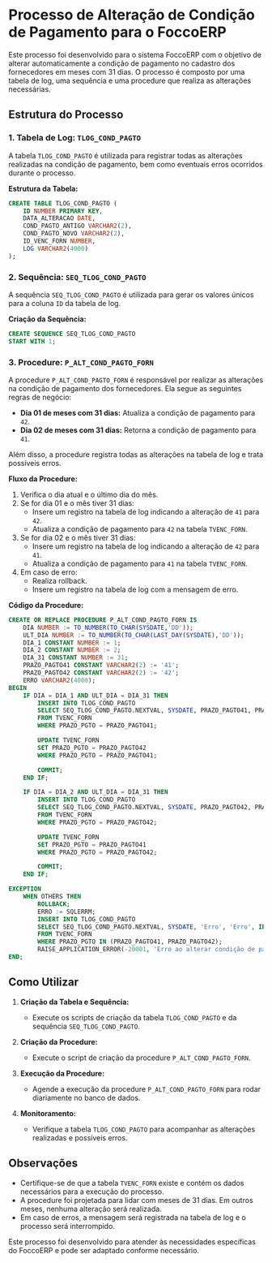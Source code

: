 
# Processo de Alteração de Condição de Pagamento para o FoccoERP

Este processo foi desenvolvido para o sistema FoccoERP com o objetivo de alterar automaticamente a condição de pagamento no cadastro dos fornecedores em meses com 31 dias. O processo é composto por uma tabela de log, uma sequência e uma procedure que realiza as alterações necessárias.

## Estrutura do Processo

### 1. Tabela de Log: `TLOG_COND_PAGTO`
A tabela `TLOG_COND_PAGTO` é utilizada para registrar todas as alterações realizadas na condição de pagamento, bem como eventuais erros ocorridos durante o processo.

**Estrutura da Tabela:**

```sql
CREATE TABLE TLOG_COND_PAGTO (
    ID NUMBER PRIMARY KEY,
    DATA_ALTERACAO DATE,
    COND_PAGTO_ANTIGO VARCHAR2(2),
    COND_PAGTO_NOVO VARCHAR2(2),
    ID_VENC_FORN NUMBER,
    LOG VARCHAR2(4000)
);
```

### 2. Sequência: `SEQ_TLOG_COND_PAGTO`
A sequência `SEQ_TLOG_COND_PAGTO` é utilizada para gerar os valores únicos para a coluna `ID` da tabela de log.

**Criação da Sequência:**
```sql
CREATE SEQUENCE SEQ_TLOG_COND_PAGTO
START WITH 1;
```

### 3. Procedure: `P_ALT_COND_PAGTO_FORN`
A procedure `P_ALT_COND_PAGTO_FORN` é responsável por realizar as alterações na condição de pagamento dos fornecedores. Ela segue as seguintes regras de negócio:

- **Dia 01 de meses com 31 dias:** Atualiza a condição de pagamento para `42`.
- **Dia 02 de meses com 31 dias:** Retorna a condição de pagamento para `41`.

Além disso, a procedure registra todas as alterações na tabela de log e trata possíveis erros.

**Fluxo da Procedure:**
1. Verifica o dia atual e o último dia do mês.
2. Se for dia 01 e o mês tiver 31 dias:
   - Insere um registro na tabela de log indicando a alteração de `41` para `42`.
   - Atualiza a condição de pagamento para `42` na tabela `TVENC_FORN`.
3. Se for dia 02 e o mês tiver 31 dias:
   - Insere um registro na tabela de log indicando a alteração de `42` para `41`.
   - Atualiza a condição de pagamento para `41` na tabela `TVENC_FORN`.
4. Em caso de erro:
   - Realiza rollback.
   - Insere um registro na tabela de log com a mensagem de erro.

**Código da Procedure:**
```sql
CREATE OR REPLACE PROCEDURE P_ALT_COND_PAGTO_FORN IS
    DIA NUMBER := TO_NUMBER(TO_CHAR(SYSDATE,'DD'));
    ULT_DIA NUMBER := TO_NUMBER(TO_CHAR(LAST_DAY(SYSDATE),'DD'));
    DIA_1 CONSTANT NUMBER := 1;
    DIA_2 CONSTANT NUMBER := 2;
    DIA_31 CONSTANT NUMBER := 31;
    PRAZO_PAGTO41 CONSTANT VARCHAR2(2) := '41';
    PRAZO_PAGTO42 CONSTANT VARCHAR2(2) := '42';
    ERRO VARCHAR2(4000);
BEGIN
    IF DIA = DIA_1 AND ULT_DIA = DIA_31 THEN
        INSERT INTO TLOG_COND_PAGTO
        SELECT SEQ_TLOG_COND_PAGTO.NEXTVAL, SYSDATE, PRAZO_PAGTO41, PRAZO_PAGTO42, ID, 'Alteração de Cond_Pagto de 41 para 42'
        FROM TVENC_FORN
        WHERE PRAZO_PGTO = PRAZO_PAGTO41;

        UPDATE TVENC_FORN
        SET PRAZO_PGTO = PRAZO_PAGTO42
        WHERE PRAZO_PGTO = PRAZO_PAGTO41;

        COMMIT;
    END IF;

    IF DIA = DIA_2 AND ULT_DIA = DIA_31 THEN
        INSERT INTO TLOG_COND_PAGTO
        SELECT SEQ_TLOG_COND_PAGTO.NEXTVAL, SYSDATE, PRAZO_PAGTO42, PRAZO_PAGTO41, ID, 'Alteração de Cond_Pagto de 42 para 41'
        FROM TVENC_FORN
        WHERE PRAZO_PGTO = PRAZO_PAGTO42;

        UPDATE TVENC_FORN
        SET PRAZO_PGTO = PRAZO_PAGTO41
        WHERE PRAZO_PGTO = PRAZO_PAGTO42;

        COMMIT;
    END IF;

EXCEPTION
    WHEN OTHERS THEN
        ROLLBACK;
        ERRO := SQLERRM;
        INSERT INTO TLOG_COND_PAGTO
        SELECT SEQ_TLOG_COND_PAGTO.NEXTVAL, SYSDATE, 'Erro', 'Erro', ID, ERRO
        FROM TVENC_FORN
        WHERE PRAZO_PGTO IN (PRAZO_PAGTO41, PRAZO_PAGTO42);
        RAISE_APPLICATION_ERROR(-20001, 'Erro ao alterar condição de pagamento.');
END;
```

## Como Utilizar

1. **Criação da Tabela e Sequência:**
   - Execute os scripts de criação da tabela `TLOG_COND_PAGTO` e da sequência `SEQ_TLOG_COND_PAGTO`.

2. **Criação da Procedure:**
   - Execute o script de criação da procedure `P_ALT_COND_PAGTO_FORN`.

3. **Execução da Procedure:**
   - Agende a execução da procedure `P_ALT_COND_PAGTO_FORN` para rodar diariamente no banco de dados.

4. **Monitoramento:**
   - Verifique a tabela `TLOG_COND_PAGTO` para acompanhar as alterações realizadas e possíveis erros.

## Observações

- Certifique-se de que a tabela `TVENC_FORN` existe e contém os dados necessários para a execução do processo.
- A procedure foi projetada para lidar com meses de 31 dias. Em outros meses, nenhuma alteração será realizada.
- Em caso de erros, a mensagem será registrada na tabela de log e o processo será interrompido.

Este processo foi desenvolvido para atender às necessidades específicas do FoccoERP e pode ser adaptado conforme necessário.
```
